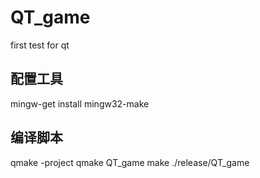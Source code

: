 # QT_game
first test for qt
## 配置工具
mingw-get install mingw32-make
## 编译脚本
qmake -project
qmake QT_game
make
./release/QT_game
